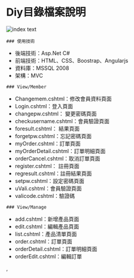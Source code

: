 # Diy目錄檔案說明

![index text](https://saii2003.github.io/Introduction/intro_pcdiy/image/1.png)

<pre><code>### 使用技術</code></pre>
- 後端技術：Asp.Net C#
- 前端技術：HTML、CSS、Boostrap、Angularjs
- 資料庫：MSSQL 2008
- 架構：MVC

<pre><code>### View/Member </code></pre>
- Changemem.cshtml：修改會員資料頁面	
- Login.cshtml：登入頁面		
- changepw.cshtml：	變更密碼頁面	
- checkusername.cshtml：會員驗證頁面		
- foresult.cshtml：	結果頁面	
- forgetpw.cshtml：忘記密碼頁面		
- myOrder.cshtml：訂單頁面		
- myOrderDetail.cshtml：訂單明細頁面	
- orderCancel.cshtml：取消訂單頁面		
- register.cshtml：	註冊頁面
- regresult.cshtml：註冊結果頁面		
- setpw.cshtml：設定密碼頁面		
- uVali.cshtml：會員驗證頁面		
- valicode.cshtml：驗證碼

<pre><code>### View/Manage</code></pre>
- add.cshtml：新增產品頁面	
- edit.cshtml：編輯產品頁面	
- list.cshtml：產品清單頁面		
- order.cshtml：訂單頁面		
- orderDetail.cshtml：訂單明細頁面		
- orderEdit.cshtml：編輯訂單


,